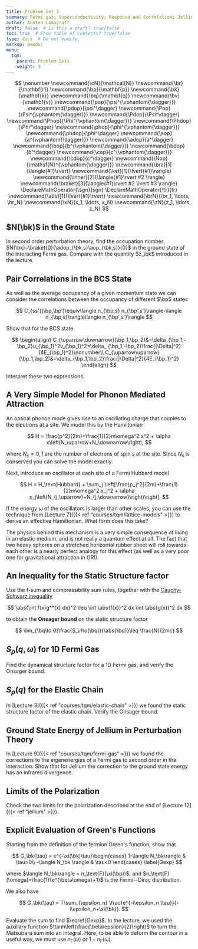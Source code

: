 ```yaml
---
title: Problem Set 3
summary: Fermi gas; Superconductivity; Response and Correlation; Jellium.
author: Austen Lamacraft
draft: false  # Is this a draft? true/false
toc: true  # Show table of contents? true/false
type: docs  # Do not modify.
markup: pandoc
menu:
  tqm:
    parent: Problem Sets
    weight: 3
---
```




$$
\nonumber
\newcommand{\cN}{\mathcal{N}}
\newcommand{\br}{\mathbf{r}}
\newcommand{\bp}{\mathbf{p}}
\newcommand{\bk}{\mathbf{k}}
\newcommand{\bq}{\mathbf{q}}
\newcommand{\bv}{\mathbf{v}}
\newcommand{\pop}{\psi^{\vphantom{\dagger}}}
\newcommand{\pdop}{\psi^\dagger}
\newcommand{\Pop}{\Psi^{\vphantom{\dagger}}}
\newcommand{\Pdop}{\Psi^\dagger}
\newcommand{\Phop}{\Phi^{\vphantom{\dagger}}}
\newcommand{\Phdop}{\Phi^\dagger}
\newcommand{\phop}{\phi^{\vphantom{\dagger}}}
\newcommand{\phdop}{\phi^\dagger}
\newcommand{\aop}{a^{\vphantom{\dagger}}}
\newcommand{\adop}{a^\dagger}
\newcommand{\bop}{b^{\vphantom{\dagger}}}
\newcommand{\bdop}{b^\dagger}
\newcommand{\cop}{c^{\vphantom{\dagger}}}
\newcommand{\cdop}{c^\dagger}
\newcommand{\Nop}{\mathsf{N}^{\vphantom{\dagger}}}
\newcommand{\bra}[1]{\langle{#1}\rvert}
\newcommand{\ket}[1]{\lvert{#1}\rangle}
\newcommand{\inner}[2]{\langle{#1}\rvert #2 \rangle}
\newcommand{\braket}[3]{\langle{#1}\rvert #2 \lvert #3 \rangle}
\DeclareMathOperator{\sgn}{sgn}
\DeclareMathOperator{\tr}{tr}
\newcommand{\abs}[1]{\lvert{#1}\rvert}
\newcommand{\brN}{\br_1, \ldots, \br_N}
\newcommand{\xN}{x_1, \ldots, x_N}
\newcommand{\zN}{z_1, \ldots, z_N}
$$

## $N(\bk)$ in the Ground State

In second order perturbation theory, find the occupation number $N(\bk)=\braket{0}{\adop_{\bk,s}\aop_{\bk,s}}{0}$ in the ground state of the interacting Fermi gas. Compare with the quantity $z_\bk$ introduced in the lecture.

## Pair Correlations in the BCS State

As well as the average occupancy of a given momentum state we can consider the correlations between
the occupancy of different $\bp$ states

$$
C_{ss'}(\bp,\bp')\equiv\langle n_{\bp,s} n_{\bp',s'}\rangle-\langle n_{\bp,s}\rangle\langle n_{\bp',s'}\rangle
$$

Show that for the BCS state

$$
\begin{align}
C_{\uparrow\downarrow}(\bp_1,\bp_2)&=\delta_{\bp_1,-\bp_2}u_{\bp_1}^2v_{\bp_1}^2=\delta_
{\bp_1,-\bp_2}\frac{|\Delta|^2}{4E_{\bp_1}^2}\nonumber\\
C_{\uparrow\uparrow}(\bp_1,\bp_2)&=\delta_{\bp_1,\bp_2}\frac{|\Delta|^2}{4E_{\bp_1}^2}
\end{align}
$$

Interpret these two expressions.

## A Very Simple Model for Phonon Mediated Attraction

An optical phonon mode gives rise to an oscillating charge that couples to the electrons at a site. We model this by the Hamiltonian

$$
H = \frac{p^2}{2m}+\frac{1}{2}m\omega^2 x^2 + \alpha x\left(N_\uparrow+N_\downarrow\right),
$$

where $N_s=0,1$ are the number of electrons of spin $s$ at the site. Since $N_s$ is conserved you can solve the model exactly.

Next, introduce an oscillator at each site of a Fermi Hubbard model

$$
H = H_\text{Hubbard} + \sum_j \left[\frac{p_j^2}{2m}+\frac{1}{2}m\omega^2 x_j^2 + \alpha x_j\left(N_{j,\uparrow}+N_{j,\downarrow}\right)\right].
$$

If the energy $\omega$ of the oscillators is larger than other scales, you can use the technique from [Lecture 7]({{< ref "courses/tqm/lattice-models" >}}) to derive an effective Hamiltonian. What form does this take?

The physics behind this mechanism is a very simple consequence of living in an elastic medium, and is not really a quantum effect at all. The fact that two heavy spheres on a stretched horizontal rubber sheet will roll towards each other is a nearly perfect analogy for this effect (as well as a very poor one for gravitational attraction in GR!).

## An Inequality for the Static Structure factor

Use the f-sum and compressibility sum rules, together with the [Cauchy-Schwarz inequality](https://en.wikipedia.org/wiki/Cauchy–Schwarz_inequality#L2)

$$
\abs{\int f(x)g^*(x) dx}^2 \leq \int \abs{f(x)}^2 dx \int \abs{g(x)}^2 dx
$$

to obtain the __Onsager bound__ on the static structure factor

$$
	\lim_{\bq\to 0}\frac{S_\rho(\bq)}{\abs{\bq}}\leq \frac{N}{2mc}
$$

## $S_\rho(q,\omega)$ for 1D Fermi Gas

Find the dynamical structure factor for a 1D Fermi gas, and verify the Onsager bound.

## $S_\rho(q)$ for the Elastic Chain

In [Lecture 3]({{< ref "courses/tqm/elastic-chain" >}}) we found the static structure factor of the elastic chain. Verify the Onsager bound.

## Ground State Energy of Jellium in Perturbation Theory

In [Lecture 9]({{< ref "courses/tqm/fermi-gas" >}}) we found the corrections to the eigenenergies of a Fermi gas to second order in the interaction. Show that for Jellium the correction to the ground state energy has an infrared divergence.

## Limits of the Polarization

Check the two limits for the polarization described at the end of [Lecture 12]({{< ref "jellium" >}}).

## Explicit Evaluation of Green's Functions

Starting from the definition of the fermion Green's function, show that

$$
G_\bk(\tau) = e^{-\xi(\bk)\tau}\begin{cases}
	1-\langle N_\bk\rangle & \tau>0\\
	-\langle N_\bk \rangle & \tau<0
	\end{cases}
	\label{Gexp}
$$		

where $\langle N_\bk\rangle = n_\text{F}(\xi(\bp))$, and $n_\text{F}(\omega)=\frac{1}{e^{\beta\omega}+1}$ is the Fermi--Dirac distribution.

We also have

$$
G_\bk(\tau) = T\sum_{\epsilon_n} \frac{e^{-i\epsilon_n \tau}}{-i\epsilon_n+\xi(\bk)}.
$$

Evaluate the sum to find $\eqref{Gexp}$. In the lecture, we used the auxillary function $\tanh\left(\frac{\beta\epsilon}{2}\right)$ to turn the Matsubara sum into an integral. Here, to be able to deform the contour in a useful way, we must use $n_\text{F}(\omega)$ or $1-n_\text{F}(\omega)$.
